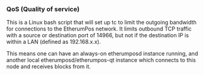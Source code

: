 ### QoS (Quality of service) ###

This is a Linux bash script that will set up tc to limit the outgoing bandwidth for connections to the EtherumPos network. It limits outbound TCP traffic with a source or destination port of 14966, but not if the destination IP is within a LAN (defined as 192.168.x.x).

This means one can have an always-on etherumposd instance running, and another local etherumposd/etherumpos-qt instance which connects to this node and receives blocks from it.
